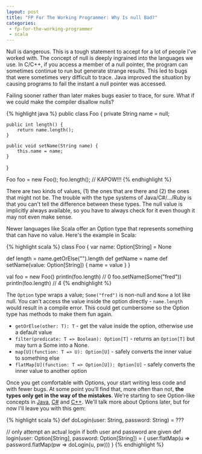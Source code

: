 ```yaml
---
layout: post
title: "FP For The Working Programmer: Why Is null Bad?"
categories:
 - fp-for-the-working-programmer
 - scala
---
```



Null is dangerous. This is a tough statement to accept for a lot of people I've worked with. The concept of null is deeply ingrained into the languages we use. In C/C++, if you access a member of a null pointer, the program can sometimes continue to run but generate strange results. This led to bugs that were sometimes very difficult to trace. Java improved the situation by causing programs to fail the instant a null pointer was accessed. 

Failing sooner rather than later makes bugs easier to trace, for sure. What if we could make the compiler disallow nulls?

{% highlight java %}
public class Foo {
	private String name = null;
	
	public int length() {
		return name.length();
	}
	
	public void setName(String name) {
		this.name = name;
	}
}

Foo foo = new Foo();
foo.length(); // KAPOW!!!
{% endhighlight %}

There are two kinds of values, (1) the ones that are there and (2) the ones that might not be. The trouble with the type systems of Java/C#/.../Ruby is that you can't tell the difference between these types. The null value is implicitly always available, so you have to always check for it even though it may not even make sense. 

Newer languages like Scala offer an Option type that represents something that can have no value. Here's the example in Scala:

{% highlight scala %}
class Foo {
  var name: Option[String] = None
  
  def length = name.getOrElse("").length
  def getName = name
  def setName(value: Option[String]) {
    name = value
  }
}

val foo = new Foo()
println(foo.length) // 0
foo.setName(Some("fred"))
println(foo.length) // 4
{% endhighlight %}

The `Option` type wraps a value; `Some("fred")` is non-null and `None` a lot like null. You can't access the value inside the option directly - `name.length` would result in a compile error. This could get cumbersome so the Option type has methods to make them fun again.

* `getOrElse(other: T): T` - get the value inside the option, otherwise use a default value
* `filter(predicate: T => Boolean): Option[T]` - returns an `Option[T]` but may turn a Some into a None. 
* `map[U](function: T => U): Option[U]` - safely converts the inner value to something else
* `flatMap[U](function: T => Option[U]): Option[U]` - safely converts the inner value to another option

Once you get comfortable with Options, your start writing less code and with fewer bugs. At some point you'll find that, more often than not, **the types only get in the way of the mistakes**. We're starting to see Option-like concepts in [Java][1], [C#][2] and [C++][3]. We'll talk more about Options later, but for now I'll leave you with this gem:

{% highlight scala %}
def doLogin(user: String, password: String) = ???

// only attempt an actual login if both user and password are given
def login(user: Option[String], password: Option[String]) = {
  user.flatMap(u =>
    password.flatMap(pw => doLogin(u, pw)))
}
{% endhighlight %}


 [1]: http://docs.oracle.com/javase/8/docs/api/java/util/Optional.html
 [2]: http://blogs.msdn.com/b/jerrynixon/archive/2014/02/26/at-last-c-is-getting-sometimes-called-the-safe-navigation-operator.aspx
 [3]: http://en.cppreference.com/w/cpp/experimental/optional
 [4]: http://www.infoq.com/presentations/Null-References-The-Billion-Dollar-Mistake-Tony-Hoare
 [5]: https://www.youtube.com/watch?v=nB2sXuYSH7k